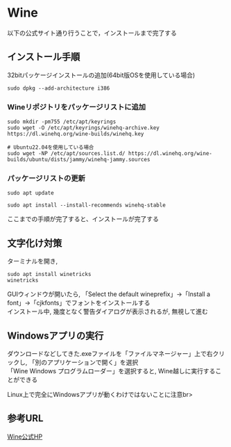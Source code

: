 # Wine
以下の公式サイト通り行うことで，インストールまで完了する<br>

## インストール手順
32bitパッケージインストールの追加(64bit版OSを使用している場合)
```
sudo dpkg --add-architecture i386 
```

### Wineリポジトリをパッケージリストに追加
```
sudo mkdir -pm755 /etc/apt/keyrings
sudo wget -O /etc/apt/keyrings/winehq-archive.key https://dl.winehq.org/wine-builds/winehq.key
```

```
# Ubuntu22.04を使用している場合
sudo wget -NP /etc/apt/sources.list.d/ https://dl.winehq.org/wine-builds/ubuntu/dists/jammy/winehq-jammy.sources
```

### パッケージリストの更新
```
sudo apt update
```
```
sudo apt install --install-recommends winehq-stable
```
ここまでの手順が完了すると、インストールが完了する<br>

## 文字化け対策
ターミナルを開き, 
```
sudo apt install winetricks
winetricks
```
GUIウィンドウが開いたら, 
「Select the default wineprefix」→「Install a font」→「cjkfonts」でフォントをインストールする<br>
インストール中, 幾度となく警告ダイアログが表示されるが, 無視して進む<br>

## Windowsアプリの実行
ダウンロードなどしてきた.exeファイルを「ファイルマネージャー」上で右クリックし, 「別のアプリケーションで開く」を選択<br>
「Wine Windows プログラムローダー」を選択すると, Wine越しに実行することができる<br>

Linux上で完全にWindowsアプリが動くわけではないことに注意br>

## 参考URL
[Wine公式HP](https://wiki.winehq.org/Ubuntu)
